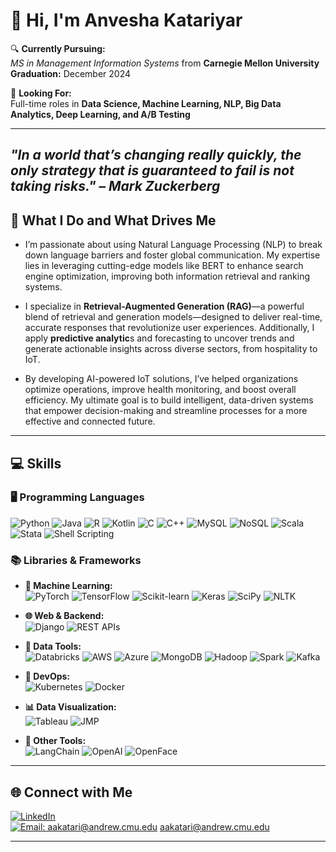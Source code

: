 # 👋 Hi, I'm Anvesha Katariyar

🔍 **Currently Pursuing:**  
*MS in Management Information Systems* from **Carnegie Mellon University**  
**Graduation:** December 2024

🌱 **Looking For:**  
Full-time roles in **Data Science, Machine Learning, NLP, Big Data Analytics, Deep Learning, and A/B Testing**

---
*"In a world that’s changing really quickly, the only strategy that is guaranteed to fail is not taking risks."* – *Mark Zuckerberg*
---

## 🚀 **What I Do and What Drives Me**  

- I’m passionate about using Natural Language Processing (NLP) to break down language barriers and foster global communication. My expertise lies in leveraging cutting-edge models like BERT to enhance search engine optimization, improving both information retrieval and ranking systems.

- I specialize in **Retrieval-Augmented Generation (RAG)**—a powerful blend of retrieval and generation models—designed to deliver real-time, accurate responses that revolutionize user experiences. Additionally, I apply **predictive analytic**s and forecasting to uncover trends and generate actionable insights across diverse sectors, from hospitality to IoT.

- By developing AI-powered IoT solutions, I’ve helped organizations optimize operations, improve health monitoring, and boost overall efficiency. My ultimate goal is to build intelligent, data-driven systems that empower decision-making and streamline processes for a more effective and connected future.

---
## 💻 **Skills**  

### 🖥️ Programming Languages  
![Python](https://img.shields.io/badge/Python-3776AB?style=flat&logo=python&logoColor=white) 
![Java](https://img.shields.io/badge/Java-ED8B00?style=flat&logo=java&logoColor=white) 
![R](https://img.shields.io/badge/R-276DC3?style=flat&logo=r&logoColor=white) ![Kotlin](https://img.shields.io/badge/Kotlin-0095D5?style=flat&logo=kotlin&logoColor=white) 
![C](https://img.shields.io/badge/C-00599C?style=flat&logo=c&logoColor=white) 
![C++](https://img.shields.io/badge/C++-00599C?style=flat&logo=cplusplus&logoColor=white) 
![MySQL](https://img.shields.io/badge/MySQL-4479A1?style=flat&logo=mysql&logoColor=white) 
![NoSQL](https://img.shields.io/badge/NoSQL-005571?style=flat&logo=mongodb&logoColor=white) 
![Scala](https://img.shields.io/badge/Scala-DC322F?style=flat&logo=scala&logoColor=white) 
![Stata](https://img.shields.io/badge/Stata-0032A0?style=flat&logo=stata&logoColor=white) 
![Shell Scripting](https://img.shields.io/badge/Shell_Scripting-4EAA25?style=flat&logo=gnu-bash&logoColor=white) 

### 📚 Libraries & Frameworks  
- **🧠 Machine Learning:**  
  ![PyTorch](https://img.shields.io/badge/PyTorch-EE4C2C?style=flat&logo=pytorch&logoColor=white) 
  ![TensorFlow](https://img.shields.io/badge/TensorFlow-FF6F00?style=flat&logo=tensorflow&logoColor=white) 
  ![Scikit-learn](https://img.shields.io/badge/Scikit--learn-F7931E?style=flat&logo=scikit-learn&logoColor=white) 
  ![Keras](https://img.shields.io/badge/Keras-D00000?style=flat&logo=keras&logoColor=white) 
  ![SciPy](https://img.shields.io/badge/SciPy-8CAAE6?style=flat&logo=scipy&logoColor=white) 
  ![NLTK](https://img.shields.io/badge/NLTK-008080?style=flat)

- **🌐 Web & Backend:**  
  ![Django](https://img.shields.io/badge/Django-092E20?style=flat&logo=django&logoColor=white) 
  ![REST APIs](https://img.shields.io/badge/REST%20APIs-005571?style=flat&logo=api&logoColor=white)

- **💽 Data Tools:**  
  ![Databricks](https://img.shields.io/badge/Databricks-EF7024?style=flat&logo=databricks&logoColor=white) 
  ![AWS](https://img.shields.io/badge/AWS-232F3E?style=flat&logo=amazonaws&logoColor=white) 
  ![Azure](https://img.shields.io/badge/Azure-0078D4?style=flat&logo=microsoftazure&logoColor=white) 
  ![MongoDB](https://img.shields.io/badge/MongoDB-47A248?style=flat&logo=mongodb&logoColor=white) 
  ![Hadoop](https://img.shields.io/badge/Hadoop-66CCFF?style=flat&logo=apachehadoop&logoColor=white) 
  ![Spark](https://img.shields.io/badge/Spark-E25A1C?style=flat&logo=apachespark&logoColor=white) 
  ![Kafka](https://img.shields.io/badge/Kafka-231F20?style=flat&logo=apachekafka&logoColor=white)

- **🚀 DevOps:**  
  ![Kubernetes](https://img.shields.io/badge/Kubernetes-326CE5?style=flat&logo=kubernetes&logoColor=white) 
  ![Docker](https://img.shields.io/badge/Docker-2496ED?style=flat&logo=docker&logoColor=white)

- **📊 Data Visualization:**  
  ![Tableau](https://img.shields.io/badge/Tableau-E97627?style=flat&logo=tableau&logoColor=white) 
  ![JMP](https://img.shields.io/badge/JMP-0066CC?style=flat)

- **🔧 Other Tools:**  
  ![LangChain](https://img.shields.io/badge/LangChain-FF8800?style=flat) 
  ![OpenAI](https://img.shields.io/badge/OpenAI-412991?style=flat&logo=openai&logoColor=white) 
  ![OpenFace](https://img.shields.io/badge/OpenFace-FF4500?style=flat)

---

## 🌐 **Connect with Me**  

[![LinkedIn](https://img.shields.io/badge/LinkedIn-%230077B5.svg?style=for-the-badge&logo=linkedin&logoColor=white)](https://www.linkedin.com/in/anvesha-k-08891860/)   
[![Email: aakatari@andrew.cmu.edu](https://img.shields.io/badge/Email-%23D14836.svg?style=for-the-badge&logo=gmail&logoColor=white)](mailto:aakatari@andrew.cmu.edu) aakatari@andrew.cmu.edu

---

